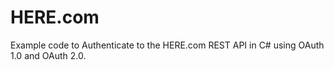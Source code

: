 # HERE.com
Example code to Authenticate to the HERE.com REST API in C# using OAuth 1.0 and OAuth 2.0.

